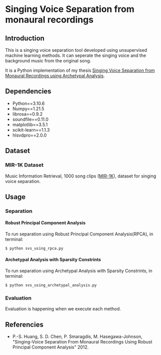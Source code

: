 # Singing Voice Separation from monaural recordings

## Introduction

This is a singing voice separation tool developed using unsupervised machine learning methods. It can seperate the singing voice and the background music from the original song.

It is a Python implementation of my thesis [Singing Voice Separation from Monaural Recordings
using Archetypal Analysis](https://pergamos.lib.uoa.gr/uoa/dl/object/3242634/file.pdf).

## Dependencies

* Python==3.10.6
* Numpy==1.21.5
* librosa==0.9.2
* soundfile==0.11.0
* matplotlib==3.5.1
* scikit-learn==1.1.3
* hlsvdpro==2.0.0

## Dataset

### MIR-1K Dataset

Music Information Retrieval, 1000 song clips ([MIR-1K](https://sites.google.com/site/unvoicedsoundseparation/mir-1k)), dataset for singing voice separation.

## Usage

### Separation

#### Robust Principal Component Analysis

To run separation using Robust Principal Component Analysis(RPCA), in terminal:

```bash
$ python svs_using_rpca.py
```

#### Archetypal Analysis with Sparsity Constrints

To run separation using Archetypal Analysis with Sparsity Constrints, in terminal:

```bash
$ python svs_using_archetypal_analysis.py
```

### Evaluation

Evaluation is happening when we execute each method.

## Referencies

* P.-S. Huang, S. D. Chen, P. Smaragdis, M. Hasegawa-Johnson, "Singing-Voice Separation From
Monaural Recordings Using Robust Principal Component Analysis" 2012.
